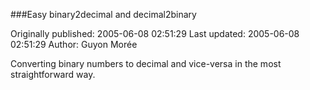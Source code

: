 ###Easy binary2decimal and decimal2binary

Originally published: 2005-06-08 02:51:29
Last updated: 2005-06-08 02:51:29
Author: Guyon Morée

Converting binary numbers to decimal and vice-versa in the most straightforward way.